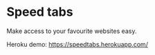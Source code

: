 # Speed tabs

Make access to your favourite websites easy.

Heroku demo: https://speedtabs.herokuapp.com/
